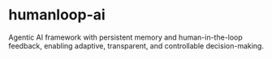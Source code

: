# humanloop-ai
Agentic AI framework with persistent memory and human-in-the-loop feedback, enabling adaptive, transparent, and controllable decision-making.
